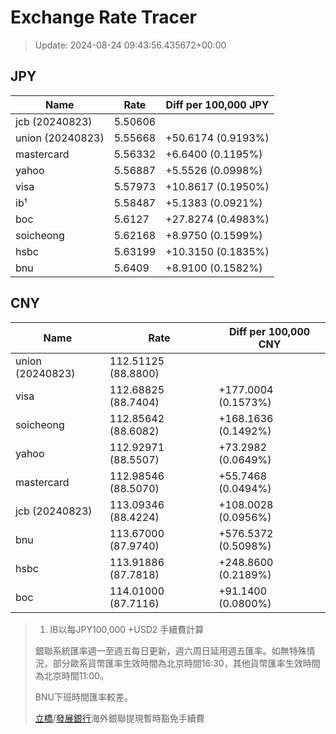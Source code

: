 # Exchange Rate Tracer

> Update: 2024-08-24 09:43:56.435672+00:00

## JPY

| Name             |    Rate | Diff per 100,000 JPY   |
|------------------|---------|------------------------|
| jcb (20240823)   | 5.50606 |                        |
| union (20240823) | 5.55668 | +50.6174 (0.9193%)     |
| mastercard       | 5.56332 | +6.6400 (0.1195%)      |
| yahoo            | 5.56887 | +5.5526 (0.0998%)      |
| visa             | 5.57973 | +10.8617 (0.1950%)     |
| ib¹              | 5.58487 | +5.1383 (0.0921%)      |
| boc              | 5.6127  | +27.8274 (0.4983%)     |
| soicheong        | 5.62168 | +8.9750 (0.1599%)      |
| hsbc             | 5.63199 | +10.3150 (0.1835%)     |
| bnu              | 5.6409  | +8.9100 (0.1582%)      |

## CNY

| Name             | Rate                | Diff per 100,000 CNY   |
|------------------|---------------------|------------------------|
| union (20240823) | 112.51125	(88.8800) |                        |
| visa             | 112.68825	(88.7404) | +177.0004 (0.1573%)    |
| soicheong        | 112.85642	(88.6082) | +168.1636 (0.1492%)    |
| yahoo            | 112.92971	(88.5507) | +73.2982 (0.0649%)     |
| mastercard       | 112.98546	(88.5070) | +55.7468 (0.0494%)     |
| jcb (20240823)   | 113.09346	(88.4224) | +108.0028 (0.0956%)    |
| bnu              | 113.67000	(87.9740) | +576.5372 (0.5098%)    |
| hsbc             | 113.91886	(87.7818) | +248.8600 (0.2189%)    |
| boc              | 114.01000	(87.7116) | +91.1400 (0.0800%)     |


> 1. IB以每JPY100,000 +USD2 手續費計算
>
> 銀聯系統匯率週一至週五每日更新，週六周日延用週五匯率。如無特殊情況，部分歐系貨幣匯率生效時間為北京時間16:30，其他貨幣匯率生效時間為北京時間11:00。
>
> BNU下班時間匯率較差。
>
> [立橋](https://www.wlbank.com.mo/uploads/ueditor/file/20181211/1544536513900230.pdf)/[發展銀行](https://www.mdb.com.mo/Service_Charges_20230728.pdf)海外銀聯提現暫時豁免手續費

